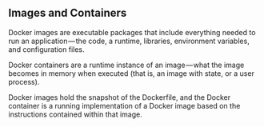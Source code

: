 ## Images and Containers

Docker images are executable packages that include everything needed to run an application — the code, a runtime, libraries, environment variables, and configuration files.

Docker containers are a runtime instance of an image — what the image becomes in memory when executed (that is, an image with state, or a user process).

Docker images hold the snapshot of the Dockerfile, and the Docker container is a running implementation of a Docker image based on the instructions contained within that image.